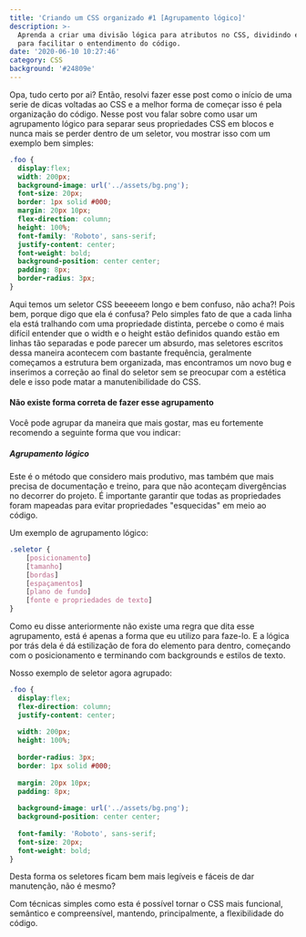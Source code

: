 ```yaml
---
title: 'Criando um CSS organizado #1 [Agrupamento lógico]'
description: >-
  Aprenda a criar uma divisão lógica para atributos no CSS, dividindo em seções
  para facilitar o entendimento do código.
date: '2020-06-10 10:27:46'
category: CSS
background: '#24809e'
---
```

Opa, tudo certo por ai? Então, resolvi fazer esse post como o início de uma serie de dicas voltadas ao CSS e a melhor forma de começar isso é pela organização do código. Nesse post vou falar sobre como usar um agrupamento lógico para separar seus propriedades CSS em blocos e nunca mais se perder dentro de um seletor, vou mostrar isso com um exemplo bem simples:

```css
.foo {
  display:flex;
  width: 200px;
  background-image: url('../assets/bg.png');
  font-size: 20px;
  border: 1px solid #000;
  margin: 20px 10px;
  flex-direction: column;
  height: 100%;
  font-family: 'Roboto', sans-serif;
  justify-content: center;
  font-weight: bold;
  background-position: center center;
  padding: 8px;
  border-radius: 3px;
}
```

Aqui temos um seletor CSS beeeeem longo e bem confuso, não acha?! Pois bem, porque digo que ela é confusa? Pelo simples fato de que a cada linha ela está tralhando com uma propriedade distinta, percebe o como é mais difícil entender que o width e o height estão definidos quando estão em linhas tão separadas e pode parecer um absurdo, mas seletores escritos dessa maneira acontecem com bastante frequência, geralmente começamos a estrutura bem organizada, mas encontramos um novo bug e inserimos a correção ao final do seletor sem se preocupar com a estética dele e isso pode matar a manutenibilidade do CSS.

#### Não existe forma correta de fazer esse agrupamento

Você pode agrupar da maneira que mais gostar, mas eu fortemente recomendo a seguinte forma que vou indicar:

##### Agrupamento lógico

Este é o método que considero mais produtivo, mas também que mais precisa de documentação e treino, para que não aconteçam divergências no decorrer do projeto. É importante garantir que todas as propriedades foram mapeadas para evitar propriedades "esquecidas" em meio ao código.

Um exemplo de agrupamento lógico:

```css
.seletor {
    [posicionamento]
    [tamanho]
    [bordas]
    [espaçamentos]
    [plano de fundo]
    [fonte e propriedades de texto]
}
```

Como eu disse anteriormente não existe uma regra que dita esse agrupamento, está é apenas a forma que eu utilizo para faze-lo. E a lógica por trás dela é dá estilização de fora do elemento para dentro, começando com o posicionamento e terminando com backgrounds e estilos de texto.

Nosso exemplo de seletor agora agrupado:

```css
.foo {
  display:flex;
  flex-direction: column;
  justify-content: center;
  
  width: 200px;
  height: 100%;
  
  border-radius: 3px;
  border: 1px solid #000;
  
  margin: 20px 10px;
  padding: 8px;
  
  background-image: url('../assets/bg.png');
  background-position: center center;
  
  font-family: 'Roboto', sans-serif;
  font-size: 20px;
  font-weight: bold;
}
```

Desta forma os seletores ficam bem mais legíveis e fáceis de dar manutenção, não é mesmo?

Com técnicas simples como esta é possível tornar o CSS mais funcional, semântico e compreensível, mantendo, principalmente, a flexibilidade do código.
